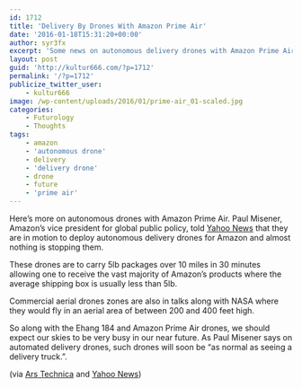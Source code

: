 ```yaml
---
id: 1712
title: 'Delivery By Drones With Amazon Prime Air'
date: '2016-01-18T15:31:20+00:00'
author: syr3fx
excerpt: 'Some news on autonomous delivery drones with Amazon Prime Air.'
layout: post
guid: 'http://kultur666.com/?p=1712'
permalink: '/?p=1712'
publicize_twitter_user:
    - kultur666
image: /wp-content/uploads/2016/01/prime-air_01-scaled.jpg
categories:
    - Futurology
    - Thoughts
tags:
    - amazon
    - 'autonomous drone'
    - delivery
    - 'delivery drone'
    - drone
    - future
    - 'prime air'
---
```


Here’s more on autonomous drones with Amazon Prime Air. Paul Misener, Amazon’s vice president for global public policy, told [Yahoo News](https://www.yahoo.com/tech/exclusive-amazon-reveals-details-about-1343951725436982.html?src=rss) that they are in motion to deploy autonomous delivery drones for Amazon and almost nothing is stopping them.

These drones are to carry 5lb packages over 10 miles in 30 minutes allowing one to receive the vast majority of Amazon’s products where the average shipping box is usually less than 5lb.

Commercial aerial drones zones are also in talks along with NASA where they would fly in an aerial area of between 200 and 400 feet high.

So along with the Ehang 184 and Amazon Prime Air drones, we should expect our skies to be very busy in our near future. As Paul Misener says on automated delivery drones, such drones will soon be “as normal as seeing a delivery truck.”.

(via [Ars Technica](http://arstechnica.com/tech-policy/2016/01/amazon-prime-air-drones-to-carry-5lb-packages-over-10-miles-in-30-minutes/) and [Yahoo News](https://www.yahoo.com/tech/exclusive-amazon-reveals-details-about-1343951725436982.html?src=rss))
